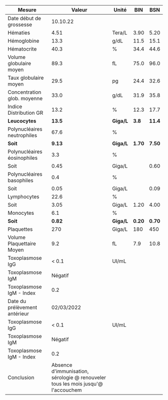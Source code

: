 |            Mesure           |                                     Valeur                                     |   Unité  |   BIN  |   BSN  |
|-----------------------------|--------------------------------------------------------------------------------|----------|--------|--------|
|   Date début de grossesse   |                                    10.10.22                                    |          |        |        |
|           Hématies          |                                      4.51                                      |  Tera/L  |  3.90  |  5.20  |
|         Hémoglobine         |                                      13.3                                      |   g/dL   |  11.5  |  15.1  |
|         Hématocrite         |                                      40.3                                      |     %    |  34.4  |  44.6  |
|   Volume globulaire moyen   |                                      89.3                                      |    fL    |  75.0  |  96.0  |
|    Taux globulaire moyen    |                                      29.5                                      |    pg    |  24.4  |  32.6  |
| Concentration glob. moyenne |                                      33.0                                      |   g/dL   |  31.9  |  35.8  |
|    Indice Distribution GR   |                                      13.2                                      |     %    |  12.3  |  17.7  |
|        **Leucocytes**       |                                    **13.5**                                    |**Giga/L**| **3.8**|**11.4**|
| Polynucléaires neutrophiles |                                      67.6                                      |     %    |        |        |
|           **Soit**          |                                    **9.13**                                    |**Giga/L**|**1.70**|**7.50**|
| Polynucléaires éosinophiles |                                       3.3                                      |     %    |        |        |
|             Soit            |                                      0.45                                      |  Giga/L  |        |  0.60  |
|  Polynucléaires basophiles  |                                       0.4                                      |     %    |        |        |
|             Soit            |                                      0.05                                      |  Giga/L  |        |  0.09  |
|         Lymphocytes         |                                      22.6                                      |     %    |        |        |
|             Soit            |                                      3.05                                      |  Giga/L  |  1.20  |  4.00  |
|          Monocytes          |                                       6.1                                      |     %    |        |        |
|           **Soit**          |                                    **0.82**                                    |**Giga/L**|**0.20**|**0.70**|
|          Plaquettes         |                                       270                                      |  Giga/L  |   180  |   450  |
|  Volume Plaquettaire Moyen  |                                       9.2                                      |    fL    |   7.9  |  10.8  |
|       Toxoplasmose IgG      |                                      < 0.1                                     |   UI/mL  |        |        |
|       Toxoplasmose IgM      |                                     Négatif                                    |          |        |        |
|   Toxoplasmose IgM - Index  |                                       0.2                                      |          |        |        |
|Date du prélèvement antérieur|                                   02/03/2022                                   |          |        |        |
|       Toxoplasmose IgG      |                                      < 0.1                                     |   UI/mL  |        |        |
|       Toxoplasmose IgM      |                                     Négatif                                    |          |        |        |
|   Toxoplasmose IgM - Index  |                                       0.2                                      |          |        |        |
|          Conclusion         |Absence d'immunisation, sérologie @ renouveler tous les mois jusqu'@ l'accouchem|          |        |        |
